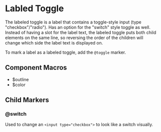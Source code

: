 # Labled Toggle
The labeled toggle is a label that contains a toggle-style input
(type "checkbox"/"radio"). Has an option for the "switch" style toggle as well.
Instead of having a slot for the label text, the labeled toggle puts both
child elements on the same line, so reversing the order of the children will
change which side the label text is displayed on.

To mark a label as a labeled toggle, add the `@toggle` marker.

## Component Macros
- $outline
- $color

## Child Markers

### @switch
Used to change an `<input type="checkbox">` to look like a switch visually.

[component.md : ../examples/toggle.html :]: #
